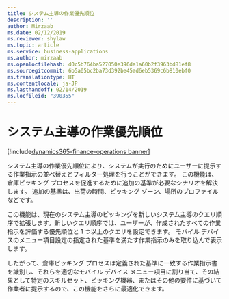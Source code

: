 ```yaml
---
title: システム主導の作業優先順位
description: ''
author: Mirzaab
ms.date: 02/12/2019
ms.reviewer: shylaw
ms.topic: article
ms.service: business-applications
ms.author: mirzaab
ms.openlocfilehash: d0c5b764ba527050e396da1a60b2f3963bd81ef8
ms.sourcegitcommit: 6b5a05bc2ba73d392be45ad6eb5369c6b810ebf0
ms.translationtype: HT
ms.contentlocale: ja-JP
ms.lasthandoff: 02/14/2019
ms.locfileid: "390355"
---
```

# <a name="system-directed-work-sequencing"></a>システム主導の作業優先順位

[!include[dynamics365-finance-operations banner](../includes/dynamics365-finance-operations.md)]

システム主導の作業優先順位により、システムが実行のためにユーザーに提示する作業指示の並べ替えとフィルター処理を行うことができます。 この機能は、倉庫ピッキング プロセスを促進するために追加の基準が必要なシナリオを解決します。 追加の基準は、出荷の時間、ピッキング ゾーン、場所のプロファイルなどです。

この機能は、現在のシステム主導のピッキングを新しいシステム主導のクエリ順序で拡張します。新しいクエリ順序では、ユーザーが、作成されたすべての作業指示を評価する優先順位と 1 つ以上のクエリを設定できます。 モバイル デバイスのメニュー項目設定の指定された基準を満たす作業指示のみを取り込んで表示します。

したがって、倉庫ピッキング プロセスは定義された基準に一致する作業指示書を識別し、それらを適切なモバイル デバイス メニュー項目に割り当て、その結果として特定のスキルセット、ピッキング機器、またはその他の要件に基づいて作業者に提示するので、この機能をさらに最適化できます。 
